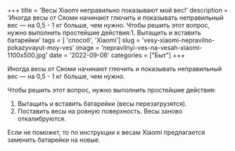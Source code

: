 +++
title = 'Весы Xiaomi неправильно показывают мой вес!'
description = 'Иногда весы от Сяоми начинают глючить и показывать неправильный вес — на 0,5 - 1 кг больше, чем нужно. Чтобы решить этот вопрос, нужно выполнить простейшие действия:1. Вытащить и вставить батарейки'
tags = [ 'способ', 'Xiaomi']
slug = 'vesy-xiaomi-nepravilno-pokazyvayut-moy-ves'
image = 'nepravilnyi-ves-na-vesah-xiaomi-1100x500.jpg'
date = '2022-09-06'
categories = ["Быт"]
+++

Иногда весы от Сяоми начинают глючить и показывать неправильный вес — на 0,5 - 1 кг больше, чем нужно.

Чтобы решить этот вопрос, нужно выполнить простейшие действия:
1. Вытащить и вставить батарейки (весы перезагрузятся).
2. Поставить весы на ровную поверхность. Весы заново откалибруются.

Если не поможет, то по инструкции к весам Xiaomi предлагается заменить батарейки на новые.